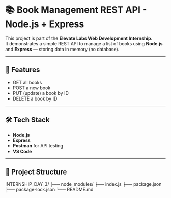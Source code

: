 # 📚 Book Management REST API - Node.js + Express

This project is part of the **Elevate Labs Web Development Internship**.  
It demonstrates a simple REST API to manage a list of books using **Node.js** and **Express** — storing data in memory (no database).

---

## 🚀 Features

- GET all books
- POST a new book
- PUT (update) a book by ID
- DELETE a book by ID

---

## 🛠️ Tech Stack

- **Node.js**
- **Express**
- **Postman** for API testing
- **VS Code**

---

## 📁 Project Structure

INTERNSHIP_DAY_3/
├── node_modules/
├── index.js
├── package.json
├── package-lock.json
└── README.md